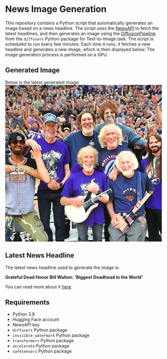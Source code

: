 # News Image Generation
This repository contains a Python script that automatically generates an image based on a news headline. The script uses the [NewsAPI](https://newsapi.org/) to fetch the latest headlines, and then generates an image using the [DiffusionPipeline](https://github.com/huggingface/diffusers) from the `diffusers` Python package for Text-to-Image task.
The script is scheduled to run every few minutes. Each time it runs, it fetches a new headline and generates a new image, which is then displayed below. The image generation process is performed on a GPU.

## Generated Image
Below is the latest generated image:
![Generated Image](image.png)

## Latest News Headline
The latest news headline used to generate the image is:

**Grateful Dead Honor Bill Walton: 'Biggest Deadhead in the World'**

You can read more about it [here](https://news.google.com/rss/articles/CBMicGh0dHBzOi8vd3d3LnJvbGxpbmdzdG9uZS5jb20vbXVzaWMvbXVzaWMtbmV3cy9iaWxsLXdhbHRvbi1ncmF0ZWZ1bC1kZWFkLXRyaWJ1dGUtaGFydC13ZWlyLWtyZXV0em1hbm4tMTIzNTAyODMxMS_SAQA?oc=5).

## Requirements
- Python 3.8
- Hugging Face account
- NewsAPI key
- `diffusers` Python package
- `invisible_watermark` Python package
- `transformers` Python package
- `accelerate` Python package
- `safetensors` Python package
